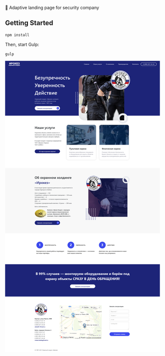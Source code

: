 👮 Adaptive landing page for security company

## Getting Started

```bash
npm install
```

Then, start Gulp:

```bash
gulp
```

![](https://raw.githubusercontent.com/Altentaller/landing-irokez/master/Screenshot.png "screenshot")
